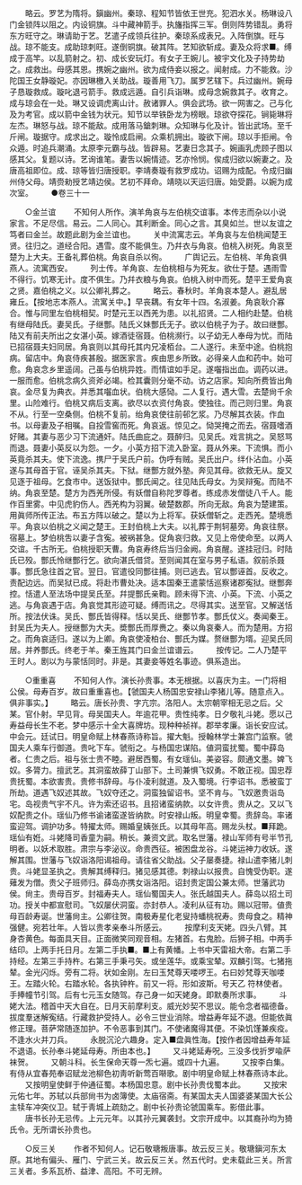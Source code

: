 <!-- { "loadSidebar": true } -->
　　略云。罗艺为隋将。鎭幽州。秦琼、程知节皆依王世充。犯泗水关。杨琳设八门金锁阵以阻之。内设铜旗。斗中藏神箭手。执旛指挥三军。倒则阵势错乱。勇将东方旺守之。琳请助于艺。艺遣子成领兵往护。秦琼系成表兄。入阵倒旗。旺与战。琼不能支。成助琼刺旺。遂倒铜旗。破其阵。艺知欲斩成。妻及众将求■。缚成于高竿。以乱箭射之。初、成长安玩灯。有女子王婉儿。被宇文化及子持势劫之。成救出。母感其恩。携婉之幽州。欲为成侍妾以报之。闻射成。力不能救。沙陀国王女静璇妃。亦因琳檄入关助战。璇善用飞刀。属罗艺辖下。兵过幽州。婉母子恳璇救成。璇叱退弓箭手。救成远遁。自引兵诣琳。成母念婉救其子。收育之。成与琼会在一处。琳又设调虎离山计。赦诸罪人。俱会武场。欲一网害之。己与化及为考官。成以箭中金钱为状元。知节以举铁卧龙为榜眼。琼欲夺探花。锏毙琳将左杰。琳怒与战。琼不能敌。成用落马鎗刺琳。众知琳与化及计。皆出武场。至千斤闸。璇据守。成求出之。璇怜成启闸。众乘机拥出。璇欲下闸。琼以手拒闸。令众遁。时追兵潮涌。太原李元霸与战。皆辟易。艺妻日念其子。婉画乳虎顾子图以感其父。复题以诗。艺询谁笔。妻吿以婉情迹。艺亦怜悯。俟成归欲以婉妻之。及唐高祖即位。成、琼等皆归唐授职。李靖奏璇有救罗成功。诏赐为成配。令成归幽州侍父母。靖赍勑授艺靖边侯。艺初不拜命。靖晓以天运归唐。始受爵。以婉为成次室。 
　　●卷三十一 


　　○金兰谊 
　　不知何人所作。演羊角哀与左伯桃交谊事。本传志而杂以小说家言。不足尽信。易云。二人同心。其利断金。同心之言。其臭如兰。世以友谊之笃者曰金兰。故题此剧为金兰谊也。 
　　关中流寓志云。羊角哀与左伯桃闻楚王贤。往归之。道经合阳。遇雪。度不能俱生。乃幷衣与角哀。伯桃入树死。角哀至楚为上大夫。王备礼葬伯桃。角哀自杀以徇。 
　　广舆记云。左伯桃、羊角哀俱燕人。流寓西安。 
　　列士传。羊角哀、左伯桃相与为死友。欲仕于楚。遇雨雪不得行。饥寒无计。度不俱生。乃幷衣粮与角哀。伯桃入树中而死。楚平王爱角哀之贤。嘉伯桃之义。以公卿礼葬之。 
　　略云。春秋时。羊角哀本楚人。避乱居雍丘。【按地志本燕人。流寓关中。】早丧耦。有女年十四。名淑姜。角哀耿介寡合。惟与同里左伯桃相契。时楚元王以西羌为患。以礼招贤。二人相约赴楚。伯桃有继母陆氏。妻吴氏。子继酆。陆氏义妹酆氏无子。欲以伯桃子为子。故曰继酆。陆又有前夫所出之女湛小英。嫁酒徒宿聂。伯桃濒行。以子幼无人奉母为忧。而陆已招宿聂夫妇同居。角哀则以其母托其内兄凌栢台。二人遂行。未至中途。伯桃抱病。留店中。角哀侍疾甚殷。据医家言。疾由思乡所致。必得亲人血和药中。始可愈。角哀念乡里遥阔。己虽与伯桃异姓。而情谊如手足。遂囓指出血。调药以进。一服而愈。伯桃念病久资斧必竭。检其囊则分毫不动。访之店家。知向所费皆出角哀。金尽复为典衣。并悉其囓血状。伯桃大感恸。二人复行。遇大雪。去楚尙千余里。山险难行。伯桃又病后支离。欲尽以衣资付角哀。使独往。而己则归里。角哀不从。行至一空桑侧。伯桃不复前。绐角哀使往前邨乞浆。乃尽解其衣装。作血书。以母妻及子相嘱。自投雪窖而死。角哀返。惊见之。恸哭掩之而去。宿聂嗜酒好赌。其妻与恶少习下流通奸。陆氏曲庇之。聂醉归。见吴氏。戏言挑之。吴怒骂而退。聂妻小英反以为怨。一夕。小英方招下流入卧室。聂从外来。下流惧。而小英竟杀其夫。使下流逸。携尸于吴氏户前。伪呼有贼。吴氏出户。绊仆沾血。小英遂与其母首于官。诬吴杀其夫。下狱。继酆方就外塾。奔见其母。欲救无从。旋又见逐于祖母。乞食市中。送饭狱中。酆氏闻之。往见陆氏母女。为吴辩寃。而陆不纳。角哀至楚。楚方为西羌所侵。有妖僧自称陀罗尊者。练成赤发僧徒八千人。能作百里雾。中见虎豹伤人。西羌构为羽翼。破楚数郡。所向无敌。角哀为楚建策。用眞师所传正法。布五方阵以破之。楚以为上将军。获妖僧斩之。走西羌。楚境悉平。角哀以伯桃之义闻之楚王。王封伯桃上大夫。以礼葬于荆轲墓旁。角哀往祭。宿墓上。梦伯桃吿以妻子含寃。被祸甚急。促角哀归救。又见上帝使命至。以两人交谊。千古所无。伯桃授职天曹。角哀寿终后当归金阙。角哀醒。遂挂冠归。时陆氏已殁。酆氏怜继酆行乞。欲向湛氏借贷。至则闻其在室与男子私语。叙前杀聂事。酆氏急往首之官。翌日。官遣役同酆往捕。则已逃去。官以酆诬首。反收之。责配边远。而吴狱已成。将赴市曹处决。适本国秦王遣蒙恬巡察诸郡寃狱。继酆奔控。恬遣人至法场中提吴氏至。幷提酆氏亲鞫。顾未得下流、小英。下流、小英之逃。与角哀遇于店。角哀觉其形迹可疑。缚而讯之。尽得其实。送至官。又解送恬所。按法伏诛。吴氏、酆氏皆得释。恬以吴氏、继酆节孝。酆氏仗义。奏闻秦王。封吴氏为夫人。授继酆为大夫。奬酆氏而厚赉之。秦以角哀秦人。而为楚用。方招之。而角哀适归。遂以为上卿。角哀使凌柏台、酆氏为媒。赘继酆为壻。迎吴氏同居。并养酆氏。终老于羊。秦王旌其门曰金兰谊谱云。 
　　按传记。二人乃楚平王时人。剧以为与蒙恬同时。非是。其妻妾等姓名事迹。俱系造出。 


　　○重重喜 
　　不知何人作。演长孙贵事。本无根据。以喜庆为主。一门将相公侯。母寿百岁。故曰重重喜也。【虢国夫人杨国忠安禄山李猪儿等。随意点入。俱非事实。】 
　　略云。唐长孙贵、字亢宗。洛阳人。太宗朝宰相无忌之后。父某。官仆射。早见背。母吴国夫人。年逾花甲。贵性纯孝。日夕敬礼斗姥。愿以己寿益母长生不老。梦中感示十全大喜牌坊。现种种祯祥。郡举孝廉。诣长安应试。中会元。廷试日。明皇命赋上林春燕诗称旨。擢大魁。授翰林学士兼宫门监察。虢国夫人乘车行御道。贵叱下车。虢衔之。与杨国忠谋陷。値洞蛮扰蜀。蜀中薛岛者。仁贵之后。祖与张士贵不睦。避居西蜀。有女瑶仙。美姿容。颇通文墨。婢飞奴。多膂力。擅武艺。其洞蛮故薛丁山部下。土司兼惧飞奴勇。不敢正视。国忠荐贵抚蜀。本欲害贵。贵修书辞母。与仆凌利就道。及入蜀境。行李诏书。悉被蛮丁所劫。道遇飞奴述其故。飞奴夺还之。洞蛮独留诏书。坚不肯与。飞奴邀贵诣岛宅。岛视贵气宇不凡。许为索还诏书。且招诸蛮纳款。以女许贵。贵从之。又以飞奴配贵之仆。瑶仙乃修书谕诸蛮遂皆纳款。时安禄山叛。明皇幸蜀。贵辞岛。率诸蛮迎驾。调护功多。特擢太师。赐婚皇姨张氏。以其母年高。赐龙头杖。■拜跪。瑶仙有姙。斗姥降司香童为嗣。稍长。兼资文武。取名世藩。禄山军师有号半节孔明者。以妖术取胜。肃宗与李泌议。命贵西征。被困盘龙谷。斗姥运神力收妖。遂解其围。世藩与飞奴诣洛阳谒祖母。请往省父助战。父子屡奏捷。禄山遣李猪儿刺贵。斗姥显圣执之。贵解其缚释归。猪见感其德。刺禄山以报贵。自愧受伪职。遂薙发为僧。贵父子班师归。薛岛亦携女诣洛阳。诏封贵定国公兼太师。世藩武功侯。尙主。贵母百岁。封福寿夫人。瑶仙蜀国夫人。张氏越国夫人。薛岛以招土司功。授关中都宣慰司。飞奴屡伏洞蛮。亦封恭人。凌利从征有功。赐以冠带。値贵母百龄寿诞。世藩尙主。公卿往贺。南极寿星化老叟持蟠桃祝寿。贵母食之。精神强健。宛若壮年。人皆以贵孝亲奉斗所感云。 
　　按摩利支天姥。四头八臂。其身杏黄色。每面具天目。正面微笑同观音相。左猪首。右鬼脸。后狮子相。中两手结印。上两手托日月。左第二手执■。■上有黄幡。上书中天雷祖大帝。右第二手持经。左第三手持杵。右第三手秉弓矢。或坐莲华。或乘宝辇。双麟引驾。七猪拖辇。金光闪烁。旁有二将。状如金刚。左曰玉梵尊天喽啰王。右曰妙梵尊天咖喽王。左踏火轮。右踏水轮。各执钟杵。前又一将。形如波斯。号天乙 符林使者。手捧幢节引驾。后有七元玉女随驾。存己身一如天姥身。即默奏所求事。 
　　斗姥大法。稽首中天大自在。日月天前摩利支。威光妙契不思议。能令念者福德备。拔度羣迷解寃结。行藏救护受持人。必令三世业消除。增益寿年延不退。但能依眞修正理。菩萨常随逐加护。不令恶事到其门。不使诸魔得其便。不染饥馑兼疾疫。不逢水火并刀兵。 
　　永脱沉沦六趣身。定入■盘眞性海。【按作者因增益寿年延不退语。长孙奉斗姥延母寿。所由本也。】 
　　又斗姥延寿呪。三没多伐折罗喩萨袜贺。 
　　又朝斗科。长生保命天尊一炁七遍。或四十九遍。 
　　又按李白集。有侍从宜春苑奉诏赋龙池柳色初靑听新莺百啭歌。剧中明皇命赋上林春燕诗本此。 
　　又按明皇使鲜于仲通征蜀。本杨国忠意。剧中长孙贵伐蜀本此。 
　　又按宋元佑七年。苏轼以兵部尙书为卤簿使。太庙宿斋。有某国太夫人国婆婆某国大长公主犊车冲突仪卫。轼于靑城上疏劾之。剧中长孙贵论虢国乘车。影借此事。 
　　唐书长孙无忌传。上元元年。以其孙元翼袭封。文宗开成中。以其裔孙均为猗氏令。无所谓长孙贵也。 


　　○反三关 
　　作者不知何人。记石敬瑭叛唐事。故云反三关。敬瑭鎭河东太原。其地有偏头、雁门、宁武三关。故云反三关。然五代时。史未载此三关。所言三关者。多系瓦桥、益津、高阳。不可无辨。 
